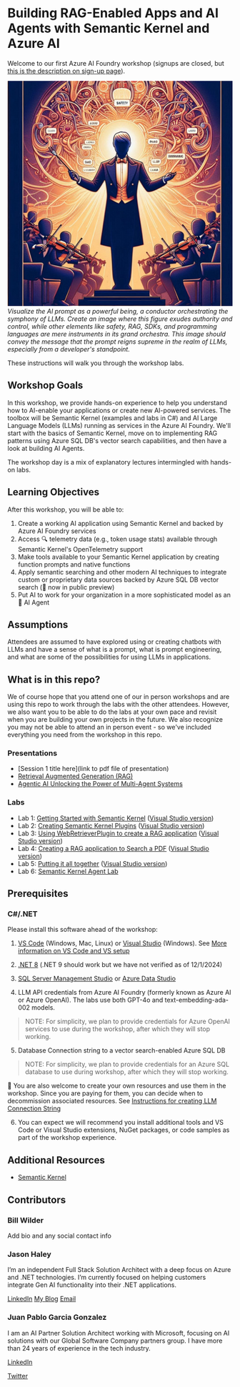 # Building RAG-Enabled Apps and AI Agents with Semantic Kernel and Azure AI

Welcome to our first Azure AI Foundry workshop (signups are closed, but [this is the description on sign-up page](https://www.meetup.com/north-boston-azure-cloud-user-group/events/304611894/)).

![Prompt Being](assets/prompt-being.jpg)
_Visualize the AI prompt as a powerful being, a conductor orchestrating the symphony of LLMs.  Create an image where this figure exudes authority and control, while other elements like safety, RAG, SDKs, and programming languages are mere instruments in its grand orchestra. This image should convey the message that the prompt reigns supreme in the realm of LLMs, especially from a developer's standpoint._

These instructions will walk you through the workshop labs.

## Workshop Goals

In this workshop, we provide hands-on experience to help you understand how to AI-enable your applications or create new AI-powered services. The toolbox will be Semantic Kernel (examples and labs in C#) and AI Large Language Models (LLMs) running as services in the Azure AI Foundry. We'll start with the basics of Semantic Kernel, move on to implementing RAG patterns using Azure SQL DB's vector search capabilities, and then have a look at building AI Agents. 

The workshop day is a mix of explanatory lectures intermingled with hands-on labs.

## Learning Objectives

After this workshop, you will be able to:

1. Create a working AI application using Semantic Kernel and backed by Azure AI Foundry services
2. Access 🔍 telemetry data (e.g., token usage stats) available through Semantic Kernel's OpenTelemetry support
3. Make tools available to your Semantic Kernel application by creating function prompts and native functions
4. Apply semantic searching and other modern AI techniques to integrate custom or proprietary data sources backed by Azure SQL DB vector search (🚀 now in public preview)
5. Put AI to work for your organization in a more sophisticated model as an 🤖 AI Agent 

## Assumptions

Attendees are assumed to have explored using or creating chatbots with LLMs and have a sense of what is a prompt, what is prompt engineering, and what are some of the possibilities for using LLMs in applications.

## What is in this repo?

We of course hope that you attend one of our in person workshops and are using this repo to work through the labs with the other attendees. However, we also want you to be able to do the labs at your own pace and revisit when you are building your own projects in the future. We also recognize you may not be able to attend an in person event - so we've included everything you need from the workshop in this repo.

### Presentations

* [Session 1 title here](link to pdf file of presentation)
* [Retrieval Augmented Generation (RAG)](assets/Workshop-RAGIntro.pdf)
* [Agentic AI Unlocking the Power of Multi-Agent Systems](./labs/lab6/assets/Multi-Agent-Systems_SK.pdf)

### Labs

* Lab 1: [Getting Started with Semantic Kernel](./labs/lab1/readme.md) ([Visual Studio version](./labs/lab1/readme-vs.md))
* Lab 2: [Creating Semantic Kernel Plugins](./labs/lab2/readme.md) ([Visual Studio version](./labs/lab2/readme-vs.md))
* Lab 3: [Using WebRetrieverPlugin to create a RAG application](./labs/lab3/readme.md) ([Visual Studio version](./labs/lab3/readme-vs.md))
* Lab 4: [Creating a RAG application to Search a PDF](./labs/lab4/readme.md) ([Visual Studio version](./labs/lab4/readme-vs.md))
* Lab 5: [Putting it all together](./labs/lab5/readme.md) ([Visual Studio version](./labs/lab5/readme-vs.md))
* Lab 6: [Semantic Kernel Agent Lab](./labs/lab6/README.md)

## Prerequisites

### C#/.NET

Please install this software ahead of the workshop:

1. [VS Code](https://code.visualstudio.com/download) (Windows, Mac, Linux) or [Visual Studio](https://visualstudio.microsoft.com/) (Windows). See [More information on VS Code and VS setup](setup.md)

2. [.NET 8](https://dotnet.microsoft.com/en-us/download) (.NET 9 should work but we have not verified as of 12/1/2024)

3. [SQL Server Management Studio](https://learn.microsoft.com/en-us/sql/ssms/download-sql-server-management-studio-ssms?view=sql-server-ver16) or [Azure Data Studio](https://learn.microsoft.com/en-us/azure-data-studio/download-azure-data-studio)

4. LLM API credentials from Azure AI Foundry (formerly known as Azure AI or Azure OpenAI). The labs use both GPT-4o and text-embedding-ada-002 models. 

> NOTE: For simplicity, we plan to provide credentials for Azure OpenAI services to use during the workshop, after which they will stop working.

5. Database Connection string to a vector search-enabled Azure SQL DB

> NOTE: For simplicity, we plan to provide credentials for an Azure SQL database to use during workshop, after which they will stop working.

📣 You are also welcome to create your own resources and use them in the workshop. Since you are paying for them, you can decide when to decommission associated resources. See [Instructions for creating LLM Connection String](configure-llm.md)

6. You can expect we will recommend you install additional tools and VS Code or Visual Studio extensions, NuGet packages, or code samples as part of the workshop experience.

## Additional Resources

* [Semantic Kernel](https://github.com/microsoft/semantic-kernel)

## Contributors

### Bill Wilder
Add bio and any social contact info

### Jason Haley
I’m an independent Full Stack Solution Architect with a deep focus on Azure and .NET technologies.  I’m currently focused on helping customers integrate Gen AI functionality into their .NET applications.

[LinkedIn](https://www.linkedin.com/in/jason-a-haley/)
[My Blog](https://jasonhaley.com/)
[Email](mailto://info@jasonhaley.com)

### Juan Pablo Garcia Gonzalez
I am an AI Partner Solution Architect working with Microsoft, focusing on AI solutions with our Global Software Company partners group. I have more than 24 years of experience in the tech industry.

[LinkedIn](https://www.linkedin.com/in/jpgarciagonzalez/)

[Twitter](https://twitter.com/liarjo)
